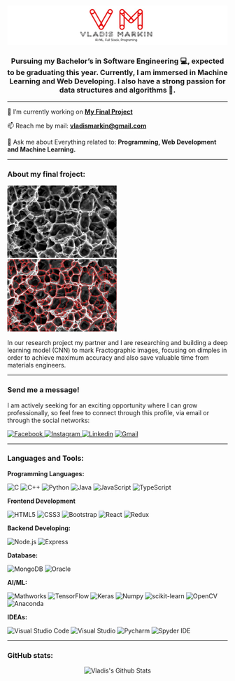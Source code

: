 <img src="logo.png" alt="logo"/>

<h3 align="center">
Pursuing my Bachelor’s in Software Engineering 💻, expected to be graduating this year. Currently, I am immersed in Machine Learning and Web Developing. 
I also have a strong passion for  data structures and algorithms 🤩. 
</h3>

---

🔬 I’m currently working on [**My Final Project**](www.lmd.co.il)

📫 Reach me by mail: **vladismarkin@gmail.com**

💬 Ask me about Everything related to: **Programming, Web Development and Machine Learning.**

---

### About my final froject:

<img src="fruc.jpg" alt="fruc" width="250" height="165"/>&nbsp;
<img src="maskfruc.jpg" alt="maskfruc" width="250" height="165"/>

<p>
In our research project my partner and I are researching and building a deep learning model (CNN) to mark Fractographic images, focusing on dimples in order to achieve maximum accuracy and also save valuable time from materials engineers.
</p>

---

### Send me a message!

<p>
I am actively seeking for an exciting opportunity where I can grow professionally, so feel free to connect through this profile, via email or
through the social networks:
</p>

<p>
  <a href="https://www.facebook.com/vladis">
    <img alt="Facebook" src="https://img.shields.io/badge/Facebook-1877f2?logo=Facebook&logoColor=white&style=for-the-badge" />
  </a>
  <a href="https://www.instagram.com/vladis_markin/">
    <img alt="Instagram" src="https://img.shields.io/badge/Instagram-E4405F?logo=instagram&logoColor=white&style=for-the-badge" />
  </a>
  <a href="https://www.linkedin.com/in/vladismarkin/"><img alt="Linkedin" src="https://img.shields.io/badge/linkedin-0077B5?logo=linkedin&logoColor=white&style=for-the-badge" /></a>
  <a href="vladismarkin@gmail.com"><img alt="Gmail" src="https://img.shields.io/badge/Mail-EA4335?logo=Gmail&logoColor=white&style=for-the-badge" /></a>
</p>

---

### Languages and Tools:

**Programming Languages:**

<p>
  <img alt="C" src="https://img.shields.io/badge/C-A8B9CC?logo=C&logoColor=white&style=for-the-badge" />

  <img alt="C++" src="https://img.shields.io/badge/C++-00599C?logo=C&logoColor=white&style=for-the-badge" />

  <img alt="Python" src="https://img.shields.io/badge/Python-3776AB?logo=Python&logoColor=white&style=for-the-badge" />

  <img alt="Java" src="https://img.shields.io/badge/Java-007396?logo=java&logoColor=white&style=for-the-badge" />

  <img alt="JavaScript" src="https://img.shields.io/badge/JavaScript-F7DF1E?logo=JavaScript&logoColor=white&style=for-the-badge" />

  <img alt="TypeScript" src="https://img.shields.io/badge/TypeScript-3178c6?logo=TypeScript&logoColor=white&style=for-the-badge" />   
</p>

**Frontend Development**

<p>
  <img alt="HTML5" src="https://img.shields.io/badge/HTML5-E34F26?logo=HTML5&logoColor=white&style=for-the-badge" />

  <img alt="CSS3" src="https://img.shields.io/badge/CSS3-1572B6?logo=CSS3&logoColor=white&style=for-the-badge" />

  <img alt="Bootstrap" src="https://img.shields.io/badge/Bootstrap-7952B3?logo=Bootstrap&logoColor=white&style=for-the-badge" />

  <img alt="React" src="https://img.shields.io/badge/React-61DAFB?logo=React&logoColor=white&style=for-the-badge" />

  <img alt="Redux" src="https://img.shields.io/badge/Redux-764ABC?logo=Redux&logoColor=white&style=for-the-badge" />
</p>

**Backend Developing:**

<p>
  <img alt="Node.js" src="https://img.shields.io/badge/Node.js-339933?logo=Node.js&logoColor=white&style=for-the-badge" />

  <img alt="Express" src="https://img.shields.io/badge/Express-000000?logo=Express&logoColor=white&style=for-the-badge" />
</p>

**Database:**

<p>
  <img alt="MongoDB" src="https://img.shields.io/badge/MongoDB-47A248?logo=MongoDB&logoColor=white&style=for-the-badge" />

  <img alt="Oracle" src="https://img.shields.io/badge/Oracle-F80000?logo=Oracle&logoColor=white&style=for-the-badge" />

</p>

**AI/ML:**

<p>
  <img alt="Mathworks" src="https://img.shields.io/badge/MathLab-0076a8?logo=Mathworks&logoColor=white&style=for-the-badge" />

  <img alt="TensorFlow" src="https://img.shields.io/badge/TensorFlow-FF6F00?logo=TensorFlow&logoColor=white&style=for-the-badge" />
  
  <img alt="Keras" src="https://img.shields.io/badge/Keras-D00000?logo=Keras&logoColor=white&style=for-the-badge" />

  <img alt="Numpy" src="https://img.shields.io/badge/Numpy-013243?logo=Numpy&logoColor=white&style=for-the-badge" />

  <img alt="scikit-learn" src="https://img.shields.io/badge/scikit learn-F7931E?logo=scikit-learn&logoColor=white&style=for-the-badge" />

  <img alt="OpenCV" src="https://img.shields.io/badge/OpenCV-F78C40?logo=OpenCV&logoColor=white&style=for-the-badge" />

  <img alt="Anaconda" src="https://img.shields.io/badge/Anaconda-44A833?logo=Anaconda&logoColor=white&style=for-the-badge" />

</p>

**IDEAs:**

<p>
  <img alt="Visual Studio Code" src="https://img.shields.io/badge/Visual Studio Code-007acc?logo=Visual Studio Code&logoColor=white&style=for-the-badge" />

  <img alt="Visual Studio" src="https://img.shields.io/badge/Visual Studio-5C2D91?logo=Visual Studio&logoColor=white&style=for-the-badge" />

  <img alt="Pycharm" src="https://img.shields.io/badge/Pycharm-000000?logo=Pycharm&logoColor=white&style=for-the-badge" />

  <img alt="Spyder IDE" src="https://img.shields.io/badge/Spyder-FF0000?logo=Spyder IDE&logoColor=white&style=for-the-badge" />

</p>

---

### GitHub stats:

<div align="center"><img src="https://github-readme-stats.vercel.app/api?username=vl4d1s&include_all_commits=true&count_private=true&show_icons=true&line_height=20&title_color=7A7ADB&icon_color=2234AE&text_color=D3D3D3&bg_color=0,000000,130F40" alt="Vladis's Github Stats"></div>
